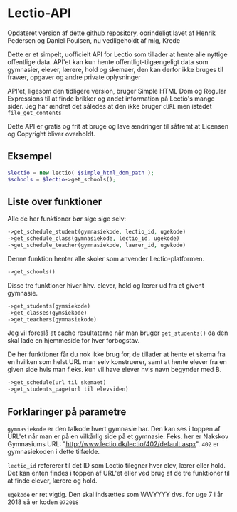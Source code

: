 # Lectio-API

Opdateret version af [dette github repository](https://github.com/HSPDev/lectio), oprindeligt lavet af Henrik Pedersen
og Daniel Poulsen, nu vedligeholdt af mig, Krede

Dette er et simpelt, uofficielt API for Lectio som tillader at hente alle nyttige offentlige data.
API'et kan kun hente offentligt-tilgængeligt data som gymnasier, elever, lærere, hold og skemaer, den kan derfor ikke bruges til fravær, opgaver og andre private oplysninger

API'et, ligesom den tidligere version, bruger Simple HTML Dom og Regular Expressions til at finde brikker og andet information på Lectio's mange sider.
Jeg har ændret det således at den ikke bruger `cURL` men istedet `file_get_contents`

Dette API er gratis og frit at bruge og lave ændringer til såfremt at Licensen og Copyright bliver overholdt.

## Eksempel

```php
$lectio = new lectio( $simple_html_dom_path );
$schools = $lectio->get_schools();
```

## Liste over funktioner

Alle de her funktioner bør sige sige selv:
```php
->get_schedule_student(gymnasiekode, lectio_id, ugekode)
->get_schedule_class(gymnasiekode, lectio_id, ugekode)
->get_schedule_teacher(gymnasiekode, laerer_id, ugekode)
```

Denne funktion henter alle skoler som anvender Lectio-platformen.
```php
->get_schools()
```
  
Disse tre funktioner hiver hhv. elever, hold og lærer ud fra et givent gymnasie.
```php
->get_students(gymsiekode)
->get_classes(gymsiekode)
->get_teachers(gymnasiekode)
```
Jeg vil foreslå at cache resultaterne når man bruger `get_students()` da den skal lade en hjemmeside for hver forbogstav. 

De her funktioner får du nok ikke brug for, de tillader at hente et skema fra en hvilken som helst URL
man selv konstruerer, samt at hente elever fra en given side hvis man f.eks. kun vil have elever
hvis navn begynder med B.
```php
->get_schedule(url til skemaet)
->get_students_page(url til elevsiden)
```

## Forklaringer på parametre
`gymnasiekode` er den talkode hvert gymnasie har. Den kan ses i toppen af URL'et når man er på en 
vilkårlig side på et gymnasie.
Feks. her er Nakskov Gymnasiums URL: "http://www.lectio.dk/lectio/402/default.aspx".
`402` er gymnasiekoden i dette tilfælde.

`lectio_id` refererer til det ID som Lectio tilegner hver elev, lærer eller hold. Det kan enten findes i toppen af URL'et eller ved brug af de tre funktioner til at finde elever, lærere og hold.

`ugekode` er ret vigtig. Den skal indsættes som WWYYYY dvs. for uge 7 i år 2018 så er koden `072018`
